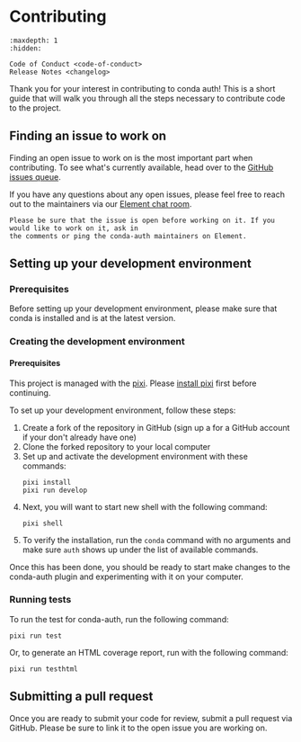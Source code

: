# Contributing

```{toctree}
:maxdepth: 1
:hidden:

Code of Conduct <code-of-conduct>
Release Notes <changelog>
```

Thank you for your interest in contributing to conda auth! This is a short guide that will walk you
through all the steps necessary to contribute code to the project.

## Finding an issue to work on

Finding an open issue to work on is the most important part when contributing. To see what's currently
available, head over to the [GitHub issues queue][issues-queue].

If you have any questions about any open issues, please feel free to reach out to the maintainers via
our [Element chat room][element-chat].

```{admonition} Tip
Please be sure that the issue is open before working on it. If you would like to work on it, ask in
the comments or ping the conda-auth maintainers on Element.
```

## Setting up your development environment

### Prerequisites

Before setting up your development environment, please make sure that conda is installed
and is at the latest version.

### Creating the development environment

#### Prerequisites

This project is managed with the [pixi](https://pixi.sh). Please [install pixi](https://prefix.dev/docs/pixi/overview#installation)
first before continuing.

To set up your development environment, follow these steps:

1. Create a fork of the repository in GitHub (sign up a for a GitHub account if your don't already have one)
2. Clone the forked repository to your local computer
3. Set up and activate the development environment with these commands:
   ```
   pixi install
   pixi run develop
   ```
4. Next, you will want to start new shell with the following command:
   ```
   pixi shell
   ```
5. To verify the installation, run the `conda` command with no arguments and make sure `auth` shows up under
   the list of available commands.

Once this has been done, you should be ready to start make changes to the conda-auth plugin and
experimenting with it on your computer.

### Running tests

To run the test for conda-auth, run the following command:

```
pixi run test
```

Or, to generate an HTML coverage report, run with the following command:

```
pixi run testhtml
```

## Submitting a pull request

Once you are ready to submit your code for review, submit a pull request via GitHub. Please be sure to link
it to the open issue you are working on.

<!-- Hyperlinks -->

[issues-queue]: https://github.com/conda-incubator/conda-auth/issues
[element-chat]: http://bit.ly/conda-chat-room
